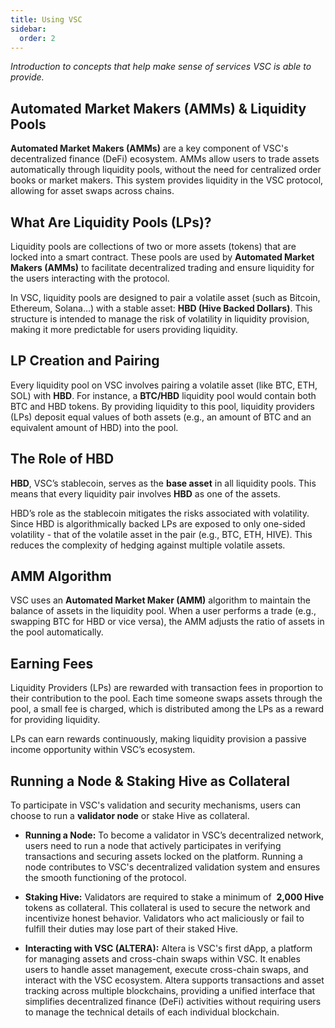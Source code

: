 ```yaml
---
title: Using VSC
sidebar:
  order: 2
---
```


*Introduction to concepts that help make sense of services VSC is able to provide.*

## Automated Market Makers (AMMs) & Liquidity Pools

**Automated Market Makers (AMMs)** are a key component of VSC's decentralized finance (DeFi) ecosystem. AMMs allow users to trade assets automatically through liquidity pools, without the need for centralized order books or market makers. This system provides liquidity in the VSC protocol, allowing for asset swaps across chains.

## What Are Liquidity Pools (LPs)?

Liquidity pools are collections of two or more assets (tokens) that are locked into a smart contract. These pools are used by **Automated Market Makers (AMMs)** to facilitate decentralized trading and ensure liquidity for the users interacting with the protocol.

In VSC, liquidity pools are designed to pair a volatile asset (such as Bitcoin, Ethereum, Solana…) with a stable asset: **HBD (Hive Backed Dollars)**. This structure is intended to manage the risk of volatility in liquidity provision, making it more predictable for users providing liquidity.

## LP Creation and Pairing

Every liquidity pool on VSC involves pairing a volatile asset (like BTC, ETH, SOL) with **HBD**. For instance, a **BTC/HBD** liquidity pool would contain both BTC and HBD tokens. By providing liquidity to this pool, liquidity providers (LPs) deposit equal values of both assets (e.g., an amount of BTC and an equivalent amount of HBD) into the pool.

## The Role of HBD

**HBD**, VSC’s stablecoin, serves as the **base asset** in all liquidity pools. This means that every liquidity pair involves **HBD** as one of the assets.

HBD’s role as the stablecoin mitigates the risks associated with volatility. Since HBD is algorithmically backed LPs are exposed to only one-sided volatility - that of the volatile asset in the pair (e.g., BTC, ETH, HIVE). This reduces the complexity of hedging against multiple volatile assets.

## AMM Algorithm

VSC uses an **Automated Market Maker (AMM)** algorithm to maintain the balance of assets in the liquidity pool. When a user performs a trade (e.g., swapping BTC for HBD or vice versa), the AMM adjusts the ratio of assets in the pool automatically.

## Earning Fees

Liquidity Providers (LPs) are rewarded with transaction fees in proportion to their contribution to the pool. Each time someone swaps assets through the pool, a small fee is charged, which is distributed among the LPs as a reward for providing liquidity.

LPs can earn rewards continuously, making liquidity provision a passive income opportunity within VSC’s ecosystem.

## Running a Node & Staking Hive as Collateral

To participate in VSC's validation and security mechanisms, users can choose to run a **validator node** or stake Hive as collateral.

- **Running a Node:** To become a validator in VSC’s decentralized network, users need to run a node that actively participates in verifying transactions and securing assets locked on the platform. Running a node contributes to VSC's decentralized validation system and ensures the smooth functioning of the protocol.

- **Staking Hive:** Validators are required to stake a minimum of  **2,000 Hive** tokens as collateral. This collateral is used to secure the network and incentivize honest behavior. Validators who act maliciously or fail to fulfill their duties may lose part of their staked Hive.

- **Interacting with VSC (ALTERA):** Altera is VSC's first dApp, a platform for managing assets and cross-chain swaps within VSC. It enables users to handle asset management, execute cross-chain swaps, and interact with the VSC ecosystem. Altera supports transactions and asset tracking across multiple blockchains, providing a unified interface that simplifies decentralized finance (DeFi) activities without requiring users to manage the technical details of each individual blockchain.